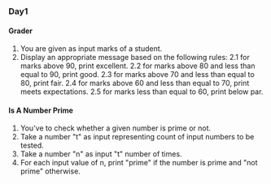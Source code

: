 ### Day1
#### Grader
1. You are given as input marks of a student.
2. Display an appropriate message based on the following rules:
  	  2.1 for marks above 90, print excellent.
  	  2.2 for marks above 80 and less than equal to 90, print good.
  	  2.3 for marks above 70 and less than equal to 80, print fair.
  	  2.4 for marks above 60 and less than equal to 70, print meets expectations.
  	  2.5 for marks less than equal to 60, print below par.
#### Is A Number Prime
1. You've to check whether a given number is prime or not.
2. Take a number "t" as input representing count of input numbers to be tested.
3. Take a number "n" as input "t" number of times.
4. For each input value of n, print "prime" if the number is prime and "not prime" otherwise.
